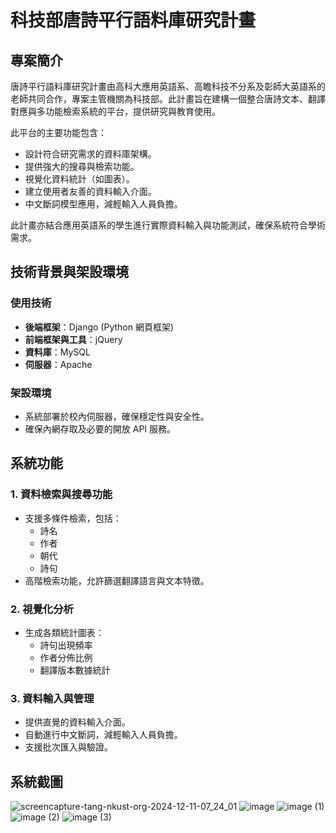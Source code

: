 # 科技部唐詩平行語料庫研究計畫

## 專案簡介

唐詩平行語料庫研究計畫由高科大應用英語系、高瞻科技不分系及彰師大英語系的老師共同合作，專案主管機關為科技部。此計畫旨在建構一個整合唐詩文本、翻譯對應與多功能檢索系統的平台，提供研究與教育使用。

此平台的主要功能包含：

- 設計符合研究需求的資料庫架構。
- 提供強大的搜尋與檢索功能。
- 視覺化資料統計（如圖表）。
- 建立使用者友善的資料輸入介面。
- 中文斷詞模型應用，減輕輸入人員負擔。

此計畫亦結合應用英語系的學生進行實際資料輸入與功能測試，確保系統符合學術需求。


## 技術背景與架設環境

### 使用技術
- **後端框架**：Django (Python 網頁框架)
- **前端框架與工具**：jQuery
- **資料庫**：MySQL
- **伺服器**：Apache

### 架設環境
- 系統部署於校內伺服器，確保穩定性與安全性。
- 確保內網存取及必要的開放 API 服務。



## 系統功能

### 1. 資料檢索與搜尋功能
- 支援多條件檢索，包括：
  - 詩名
  - 作者
  - 朝代
  - 詩句
- 高階檢索功能，允許篩選翻譯語言與文本特徵。

### 2. 視覺化分析
- 生成各類統計圖表：
  - 詩句出現頻率
  - 作者分佈比例
  - 翻譯版本數據統計

### 3. 資料輸入與管理
- 提供直覺的資料輸入介面。
- 自動進行中文斷詞，減輕輸入人員負擔。
- 支援批次匯入與驗證。

## 系統截圖
![screencapture-tang-nkust-org-2024-12-11-07_24_01](https://github.com/user-attachments/assets/95abca4b-1fb7-4758-b7aa-ef8289d2dca3)
![image](https://github.com/user-attachments/assets/c7a3567d-7de0-4459-93b9-57ce8a19ce60)
![image (1)](https://github.com/user-attachments/assets/d2ea9ff9-fd04-4968-ae0b-80a912ebbfe5)
![image (2)](https://github.com/user-attachments/assets/53f97e03-5989-496c-8615-2c4b852ae02a)
![image (3)](https://github.com/user-attachments/assets/86a0ad17-0422-43e0-8ef7-fb9beaf26f34)


